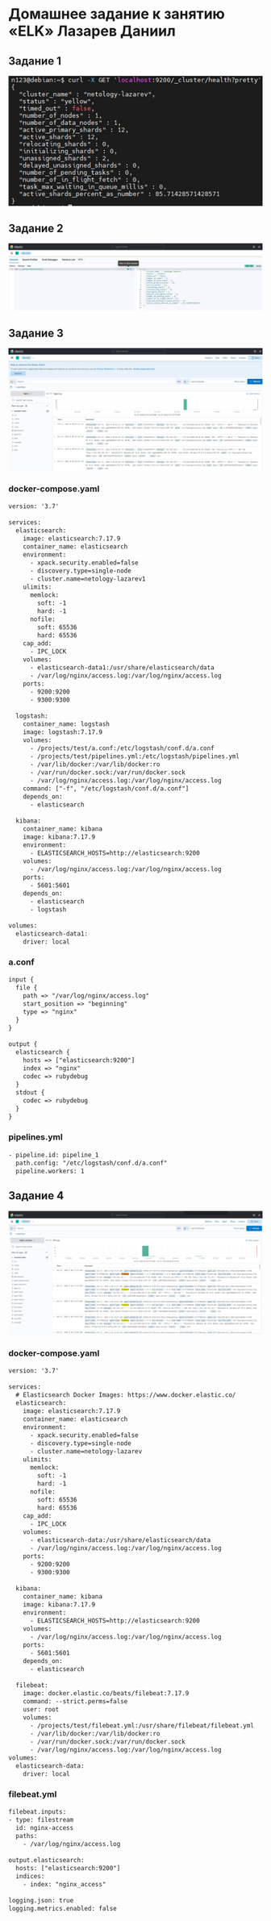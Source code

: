 # Домашнее задание к занятию «ELK» Лазарев Даниил
## Задание 1

![Скриншот-1](https://github.com/n123tw/netology-sysadm-db-is/blob/main/12-03/img/1.jpg)

## Задание 2

![Скриншот-2](https://github.com/n123tw/netology-sysadm-db-is/blob/main/12-03/img/2.jpg)

## Задание 3

![Скриншот-3](https://github.com/n123tw/netology-sysadm-db-is/blob/main/12-03/img/3.jpg)

### docker-compose.yaml

```
version: '3.7'

services:
  elasticsearch:
    image: elasticsearch:7.17.9
    container_name: elasticsearch
    environment:
      - xpack.security.enabled=false
      - discovery.type=single-node
      - cluster.name=netology-lazarev1
    ulimits:
      memlock:
        soft: -1
        hard: -1
      nofile:
        soft: 65536
        hard: 65536
    cap_add:
      - IPC_LOCK
    volumes:
      - elasticsearch-data1:/usr/share/elasticsearch/data
      - /var/log/nginx/access.log:/var/log/nginx/access.log
    ports:
      - 9200:9200
      - 9300:9300

  logstash:
    container_name: logstash
    image: logstash:7.17.9
    volumes:
      - /projects/test/a.conf:/etc/logstash/conf.d/a.conf
      - /projects/test/pipelines.yml:/etc/logstash/pipelines.yml
      - /var/lib/docker:/var/lib/docker:ro
      - /var/run/docker.sock:/var/run/docker.sock
      - /var/log/nginx/access.log:/var/log/nginx/access.log
    command: ["-f", "/etc/logstash/conf.d/a.conf"]
    depends_on:
      - elasticsearch

  kibana:
    container_name: kibana
    image: kibana:7.17.9
    environment:
      - ELASTICSEARCH_HOSTS=http://elasticsearch:9200
    volumes:
      - /var/log/nginx/access.log:/var/log/nginx/access.log
    ports:
      - 5601:5601
    depends_on:
      - elasticsearch
      - logstash

volumes:
  elasticsearch-data1:
    driver: local

```

### a.conf

```
input {
  file {
    path => "/var/log/nginx/access.log"
    start_position => "beginning"
    type => "nginx"
  }
}

output {
  elasticsearch {
    hosts => ["elasticsearch:9200"]
    index => "nginx"
    codec => rubydebug
  }
  stdout {
    codec => rubydebug
  }
}
```

### pipelines.yml

```
- pipeline.id: pipeline_1
  path.config: "/etc/logstash/conf.d/a.conf"
  pipeline.workers: 1
```

## Заданиe 4

![Скриншот-4](https://github.com/n123tw/netology-sysadm-db-is/blob/main/12-03/img/4.jpg)

### docker-compose.yaml

```
version: '3.7'

services:
  # Elasticsearch Docker Images: https://www.docker.elastic.co/
  elasticsearch:
    image: elasticsearch:7.17.9
    container_name: elasticsearch
    environment:
      - xpack.security.enabled=false
      - discovery.type=single-node
      - cluster.name=netology-lazarev
    ulimits:
      memlock:
        soft: -1
        hard: -1
      nofile:
        soft: 65536
        hard: 65536
    cap_add:
      - IPC_LOCK
    volumes:
      - elasticsearch-data:/usr/share/elasticsearch/data
      - /var/log/nginx/access.log:/var/log/nginx/access.log
    ports:
      - 9200:9200
      - 9300:9300

  kibana:
    container_name: kibana
    image: kibana:7.17.9
    environment:
      - ELASTICSEARCH_HOSTS=http://elasticsearch:9200
    volumes:
      - /var/log/nginx/access.log:/var/log/nginx/access.log
    ports:
      - 5601:5601
    depends_on:
      - elasticsearch

  filebeat:
    image: docker.elastic.co/beats/filebeat:7.17.9
    command: --strict.perms=false
    user: root
    volumes:
      - /projects/test/filebeat.yml:/usr/share/filebeat/filebeat.yml
      - /var/lib/docker:/var/lib/docker:ro
      - /var/run/docker.sock:/var/run/docker.sock
      - /var/log/nginx/access.log:/var/log/nginx/access.log
volumes:
  elasticsearch-data:
    driver: local
```

### filebeat.yml

```
filebeat.inputs:
- type: filestream
  id: nginx-access
  paths:
    - /var/log/nginx/access.log

output.elasticsearch:
  hosts: ["elasticsearch:9200"]
  indices:
    - index: "nginx_access"

logging.json: true
logging.metrics.enabled: false
```